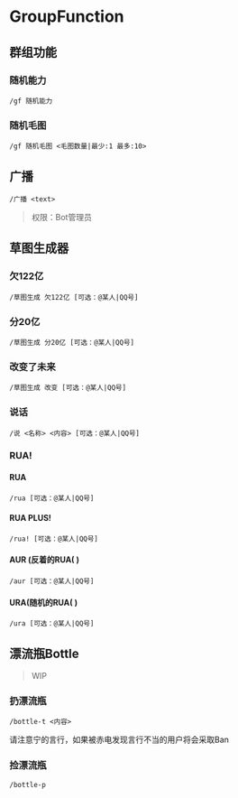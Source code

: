 # GroupFunction

## 群组功能

### 随机能力

```
/gf 随机能力
```

### 随机毛图

```
/gf 随机毛图 <毛图数量|最少:1 最多:10>
```

## 广播

```
/广播 <text>
```

> 权限：Bot管理员

## 草图生成器

### 欠122亿

```
/草图生成 欠122亿 [可选：@某人|QQ号]
```

### 分20亿

```
/草图生成 分20亿 [可选：@某人|QQ号]
```

### 改变了未来

```
/草图生成 改变 [可选：@某人|QQ号]
```

### 说话

```
/说 <名称> <内容> [可选：@某人|QQ号]
```

### RUA!

#### RUA

```
/rua [可选：@某人|QQ号]
```

#### RUA PLUS!

```
/rua! [可选：@某人|QQ号]
```

#### AUR (反着的RUA( )

```
/aur [可选：@某人|QQ号]
```

#### URA(随机的RUA( )

```
/ura [可选：@某人|QQ号]
```



## 漂流瓶Bottle

> WIP

### 扔漂流瓶

```
/bottle-t <内容>
```

请注意宁的言行，如果被赤电发现言行不当的用户将会采取Ban

### 捡漂流瓶

```
/bottle-p
```
